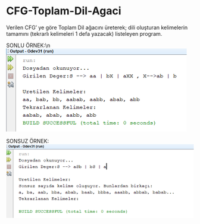 # CFG-Toplam-Dil-Agaci
Verilen CFG’ ye göre Toplam Dil ağacını üreterek; dili oluşturan kelimelerin tamamını (tekrarlı kelimeleri 1 defa yazacak) listeleyen program.


SONLU ÖRNEK:\n
![alt text](https://github.com/bilalemirgunay/CFG-Toplam-Dil-Agaci/blob/main/sonluOrnek.png)

SONSUZ ÖRNEK:
![alt text](https://github.com/bilalemirgunay/CFG-Toplam-Dil-Agaci/blob/main/sonsuzOrnek.png)
